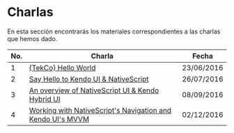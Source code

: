 # Charlas

En esta sección encontrarás los materiales correspondientes a las charlas que hemos dado.

No. | Charla | Fecha |
------------ | ------------ | ------------ |
1 | [{TekCo} Hello World](https://github.com/TelerikColombia/Talks/tree/master/Tekco-Hello-World) | 23/06/2016
2 | [Say Hello to Kendo UI & NativeScript](https://github.com/TekcoInc/Talks/tree/master/Say-Hello-To-KendoUI-And-NativeScript) | 26/07/2016
3 | [An overview of NativeScript UI & Kendo Hybrid UI](https://github.com/TekcoInc/Talks/tree/master/An-Overview-Of-NativeScriptUI-And-KendoHybridUI) | 08/09/2016
4 | [Working with NativeScript's Navigation and Kendo UI's MVVM](https://github.com/TekcoInc/Talks/tree/master/An-Overview-Of-NativeScriptUI-And-KendoHybridUI) | 02/12/2016
